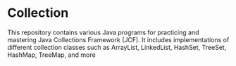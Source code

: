 # Collection
This repository contains various Java programs for practicing and mastering Java Collections Framework (JCF). It includes implementations of different collection classes such as ArrayList, LinkedList, HashSet, TreeSet, HashMap, TreeMap, and more

